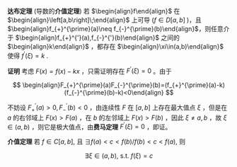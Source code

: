 **达布定理** (导数的**介值定理**) 若 $\begin{align}f\end{align}$ 在 $\begin{align}\left[a,b\right]\;\end{align}$ 上可导 ($f\in D\left[a,b\right]\;$)，且 $\begin{align}f_{+}^{\prime}(a)\neq f_{-}^{\prime}(b)\end{align}$，则任意介于 $\begin{align}f_{+}^{'}(a),f_{-}^{'}(b)\end{align}$ 之间的 $\begin{align}k\end{align}$ ，都存在 $\begin{align}\xi\in(a,b)\end{align}$ 使得 $f^{'}(\xi)=k$ .

**证明** 考虑 $F(x)=f(x)-kx$ ，只需证明存在 $F^{'}(\xi)=0$ 。由于

$$
\begin{align}F_{+}^{\prime}(a)F_{-}^{\prime}(b)=(f_{+}^{\prime}(a)-k)(f_{-}^{\prime}(b)-k)<0\end{align}
$$

不妨设 $F_{+}^{'}(a)>0,F_{-}^{'}(b)<0$ ，由连续性 $F$ 在 $\left[a,b\right]$ 上存在最大值点 $\xi$ ，但是在 $a$ 的右邻域上 $F(x)>F(a)$ ，在 $b$ 的左邻域上 $F(x)>F(b)$ ，因此 $\xi\neq a,b$ ，故 $\xi\in\left(a,b\right)$ ，则它是极大值点，由**费马定理** $F^{'}(\xi)=0$ ，即证。

**介值定理** 若 $f\in C\left[a,b\right]$, 且 $\exists f(a)<c<f(b)/f(b)<c<f(a)$, 则

$$
\exists \xi\in\left(a,b\right)\text{, } \text{s.t. } f(\xi)=c
$$
